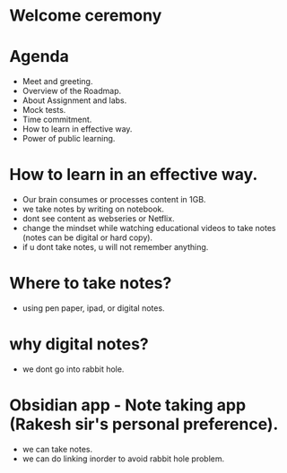 # Welcome ceremony

# Agenda

- Meet and greeting.
- Overview of the Roadmap.
- About Assignment and labs.
- Mock tests.
- Time commitment.
- How to learn in effective way.
- Power of public learning.

# How to learn in an effective way.

- Our brain consumes or processes content in 1GB.
- we take notes by writing on notebook.
- dont see content as webseries or Netflix.
- change the mindset while watching educational videos to take notes (notes can be digital or hard copy).
- if u dont take notes, u will not remember anything.

# Where to take notes?

- using pen paper, ipad, or digital notes.

# why digital notes?

- we dont go into rabbit hole.

# Obsidian app - Note taking app (Rakesh sir's personal preference).

- we can take notes.
- we can do linking inorder to avoid rabbit hole problem.
